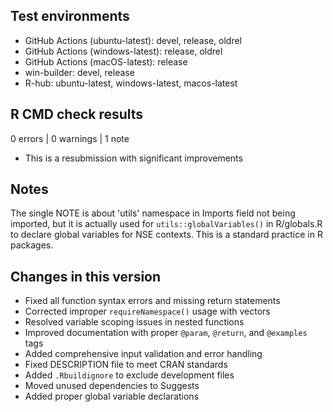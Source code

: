 ## Test environments

* GitHub Actions (ubuntu-latest): devel, release, oldrel
* GitHub Actions (windows-latest): release, oldrel  
* GitHub Actions (macOS-latest): release
* win-builder: devel, release
* R-hub: ubuntu-latest, windows-latest, macos-latest

## R CMD check results

0 errors | 0 warnings | 1 note

* This is a resubmission with significant improvements

## Notes

The single NOTE is about 'utils' namespace in Imports field not being imported, but it is actually used for `utils::globalVariables()` in R/globals.R to declare global variables for NSE contexts. This is a standard practice in R packages.

## Changes in this version

* Fixed all function syntax errors and missing return statements
* Corrected improper `requireNamespace()` usage with vectors
* Resolved variable scoping issues in nested functions  
* Improved documentation with proper `@param`, `@return`, and `@examples` tags
* Added comprehensive input validation and error handling
* Fixed DESCRIPTION file to meet CRAN standards
* Added `.Rbuildignore` to exclude development files
* Moved unused dependencies to Suggests
* Added proper global variable declarations
